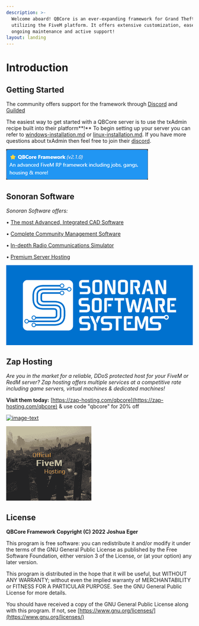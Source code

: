 ```yaml
---
description: >-
  Welcome aboard! QBCore is an ever-expanding framework for Grand Theft Auto V
  utilizing the FiveM platform. It offers extensive customization, ease of use,
  ongoing maintenance and active support!
layout: landing
---
```


# Introduction

## Getting Started

The community offers support for the framework through [Discord](https://discord.gg/qbcore) and [Guilded](https://guilded.gg/qbcore)

The easiest way to get started with a QBCore server is to use the txAdmin recipe built into their platform**!** To begin setting up your server you can refer to [windows-installation.md](guides/windows-installation.md "mention") or [linux-installation.md](guides/linux-installation.md "mention"). If you have more questions about txAdmin then feel free to join their [discord](https://discord.gg/r7d894sTHA).

![](<.gitbook/assets/image (4).png>)

## Sonoran Software

_Sonoran Software offers:_

&#x20;• [The most Advanced, Integrated CAD Software](https://sonorancad.com/kakarot)

&#x20;• [Complete Community Management Software](https://sonorancms.com/kakarot)

&#x20;• [In-depth Radio Communications Simulator](https://sonoranradio.com/kakarot)

&#x20;• [Premium Server Hosting](https://sonoranservers.com/kakarot)

****![](.gitbook/assets/sonoranbanner.png)****

## Zap Hosting

_Are you in the market for a reliable, DDoS protected host for your FiveM or RedM server? Zap hosting offers multiple services at a competitive rate including game servers, virtual machines & dedicated machines!_

**Visit them today:** [https://zap-hosting.com/qbcore](https://zap-hosting.com/qbcore) & use code "qbcore" for 20% off

[![image-text](https://cdn.discordapp.com/attachments/832108142665924668/968688682993344542/imageedit\_3\_9358453729.png)](https://zap-hosting.com/qbcore)

![](.gitbook/assets/zapbanner.png)

## License

**QBCore Framework Copyright (C) 2022 Joshua Eger**

This program is free software: you can redistribute it and/or modify it under the terms of the GNU General Public License as published by the Free Software Foundation, either version 3 of the License, or (at your option) any later version.

This program is distributed in the hope that it will be useful, but WITHOUT ANY WARRANTY; without even the implied warranty of MERCHANTABILITY or FITNESS FOR A PARTICULAR PURPOSE. See the GNU General Public License for more details.

You should have received a copy of the GNU General Public License along with this program. If not, see [https://www.gnu.org/licenses/](https://www.gnu.org/licenses/)
